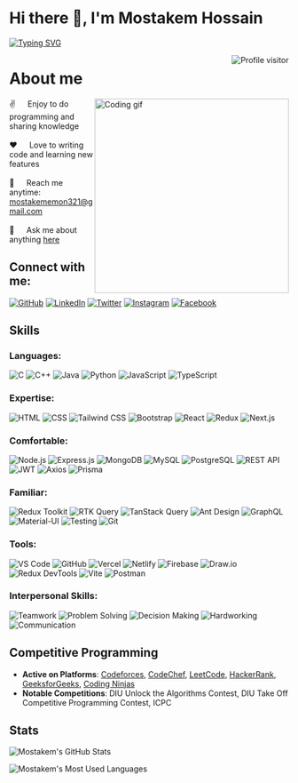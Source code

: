 # Hi there 👋, I'm Mostakem Hossain

<!-- Typing SVG -->
[![Typing SVG](https://readme-typing-svg.herokuapp.com?color=%2336BCF7&lines=Full+Stack+Developer;Competitive+Programmer;Lifelong+Learner)](https://git.io/typing-svg)

<!-- Profile Visitors Count -->
<a href="https://komarev.com/ghpvc/?username=mostakemHossain">
  <img align="right" src="https://komarev.com/ghpvc/?username=MostakemHossain&label=Visitors&color=0e75b6&style=flat" alt="Profile visitor" />
</a>


<!-- About Section -->
# About me

<p>
  <img align="right" width="350" src="/assets/programmer.gif" alt="Coding gif" />
  
  ✌️ &emsp; Enjoy to do programming and sharing knowledge <br/><br/>
  ❤️ &emsp; Love to writing code and learning new features<br/><br/>
  📧 &emsp; Reach me anytime: mostakememon321@gmail.com<br/><br/>
  💬 &emsp; Ask me about anything [here](https://github.com/mostakemHossain/mostakemHossain/issues)
</p>

<!-- Social Media Links -->
## Connect with me:

<p align="left">
  <a href="https://github.com/MostakemHossain" target="_blank"><img src="https://img.shields.io/badge/-GitHub-333?style=for-the-badge&logo=github&logoColor=white" alt="GitHub" /></a>
  <a href="https://linkedin.com/in/mostakem-hossain-a43a85218/" target="_blank"><img src="https://img.shields.io/badge/LinkedIn-0077B5?style=for-the-badge&logo=linkedin&logoColor=white" alt="LinkedIn" /></a>
  <a href="#" target="_blank"><img src="https://img.shields.io/badge/Twitter-1DA1F2?style=for-the-badge&logo=twitter&logoColor=white" alt="Twitter" /></a>
  <a href="#" target="_blank"><img src="https://img.shields.io/badge/Instagram-fe4164?style=for-the-badge&logo=instagram&logoColor=white" alt="Instagram" /></a>
  <a href="https://facebook.com/emon.mostakem.5661/" target="_blank"><img src="https://img.shields.io/badge/Facebook-20BEFF?&style=for-the-badge&logo=facebook&logoColor=white" alt="Facebook" /></a>
</p>

<!-- Skills Section -->
## Skills

### Languages:
![C](https://img.shields.io/badge/C-00599C?style=for-the-badge&logo=c&logoColor=white)
![C++](https://img.shields.io/badge/C++-00599C?style=for-the-badge&logo=cplusplus&logoColor=white)
![Java](https://img.shields.io/badge/Java-007396?style=for-the-badge&logo=java&logoColor=white)
![Python](https://img.shields.io/badge/Python-3776AB?style=for-the-badge&logo=python&logoColor=white)
![JavaScript](https://img.shields.io/badge/JavaScript-F7DF1E?style=for-the-badge&logo=javascript&logoColor=black)
![TypeScript](https://img.shields.io/badge/TypeScript-3178C6?style=for-the-badge&logo=typescript&logoColor=white)

### Expertise:
![HTML](https://img.shields.io/badge/HTML5-E34F26?style=for-the-badge&logo=html5&logoColor=white)
![CSS](https://img.shields.io/badge/CSS3-1572B6?style=for-the-badge&logo=css3&logoColor=white)
![Tailwind CSS](https://img.shields.io/badge/Tailwind_CSS-38B2AC?style=for-the-badge&logo=tailwind-css&logoColor=white)
![Bootstrap](https://img.shields.io/badge/Bootstrap-563D7C?style=for-the-badge&logo=bootstrap&logoColor=white)
![React](https://img.shields.io/badge/React-61DBFB?style=for-the-badge&logo=react&logoColor=black)
![Redux](https://img.shields.io/badge/Redux-593D88?style=for-the-badge&logo=redux&logoColor=white)
![Next.js](https://img.shields.io/badge/Next.js-000000?style=for-the-badge&logo=nextdotjs&logoColor=white)

### Comfortable:
![Node.js](https://img.shields.io/badge/Node.js-339933?style=for-the-badge&logo=node.js&logoColor=white)
![Express.js](https://img.shields.io/badge/Express.js-000000?style=for-the-badge&logo=express&logoColor=white)
![MongoDB](https://img.shields.io/badge/MongoDB-47A248?style=for-the-badge&logo=mongodb&logoColor=white)
![MySQL](https://img.shields.io/badge/MySQL-00758F?style=for-the-badge&logo=mysql&logoColor=white)
![PostgreSQL](https://img.shields.io/badge/PostgreSQL-4169E1?style=for-the-badge&logo=postgresql&logoColor=white)
![REST API](https://img.shields.io/badge/REST_API-000000?style=for-the-badge&logo=rest&logoColor=white)
![JWT](https://img.shields.io/badge/JWT-000000?style=for-the-badge&logo=json-web-tokens&logoColor=white)
![Axios](https://img.shields.io/badge/Axios-5A29E3?style=for-the-badge&logo=axios&logoColor=white)
![Prisma](https://img.shields.io/badge/Prisma-2D3748?style=for-the-badge&logo=prisma&logoColor=white)

### Familiar:
![Redux Toolkit](https://img.shields.io/badge/Redux_Toolkit-764ABC?style=for-the-badge&logo=redux&logoColor=white)
![RTK Query](https://img.shields.io/badge/RTK_Query-58A6FF?style=for-the-badge&logo=redux&logoColor=white)
![TanStack Query](https://img.shields.io/badge/TanStack_Query-00A3E0?style=for-the-badge&logo=redux&logoColor=white)
![Ant Design](https://img.shields.io/badge/AntDesign-0170FE?style=for-the-badge&logo=antdesign&logoColor=white)
![GraphQL](https://img.shields.io/badge/GraphQL-E10098?style=for-the-badge&logo=graphql&logoColor=white)
![Material-UI](https://img.shields.io/badge/Material_UI-007FFF?style=for-the-badge&logo=material-ui&logoColor=white)
![Testing](https://img.shields.io/badge/Testing-000000?style=for-the-badge&logo=testing-library&logoColor=white)
![Git](https://img.shields.io/badge/Git-F05032?style=for-the-badge&logo=git&logoColor=white)

### Tools:
![VS Code](https://img.shields.io/badge/VS_Code-007ACC?style=for-the-badge&logo=visual-studio-code&logoColor=white)
![GitHub](https://img.shields.io/badge/GitHub-181717?style=for-the-badge&logo=github&logoColor=white)
![Vercel](https://img.shields.io/badge/Vercel-000000?style=for-the-badge&logo=vercel&logoColor=white)
![Netlify](https://img.shields.io/badge/Netlify-00C7B7?style=for-the-badge&logo=netlify&logoColor=white)
![Firebase](https://img.shields.io/badge/Firebase-FFCA28?style=for-the-badge&logo=firebase&logoColor=white)
![Draw.io](https://img.shields.io/badge/Draw.io-3C8DAD?style=for-the-badge&logo=draw.io&logoColor=white)
![Redux DevTools](https://img.shields.io/badge/Redux_DevTools-764ABC?style=for-the-badge&logo=redux&logoColor=white)
![Vite](https://img.shields.io/badge/Vite-646CFF?style=for-the-badge&logo=vite&logoColor=white)
![Postman](https://img.shields.io/badge/Postman-FF6C37?style=for-the-badge&logo=postman&logoColor=white)

### Interpersonal Skills:
<p>
  <img src="https://img.shields.io/badge/Teamwork-4CAF50?style=for-the-badge&logo=teamwork&logoColor=white" alt="Teamwork"/>
  <img src="https://img.shields.io/badge/Problem_Solving-FF5722?style=for-the-badge&logo=problem-solving&logoColor=white" alt="Problem Solving"/>
  <img src="https://img.shields.io/badge/Decision_Making-2196F3?style=for-the-badge&logo=decision-making&logoColor=white" alt="Decision Making"/>
  <img src="https://img.shields.io/badge/Hardworking-FBC02D?style=for-the-badge&logo=hardworking&logoColor=white" alt="Hardworking"/>
  <img src="https://img.shields.io/badge/Communication-9C27B0?style=for-the-badge&logo=communication&logoColor=white" alt="Communication"/>
</p>




<!-- Competitive Programming -->
## Competitive Programming
- **Active on Platforms**: [Codeforces](https://codeforces.com/profile/mostakem_hossain), [CodeChef](https://www.codechef.com/users/mostakem), [LeetCode](https://leetcode.com/mostakem_hossain/), [HackerRank](https://www.hackerrank.com/mostakem_hossain), [GeeksforGeeks](https://auth.geeksforgeeks.org/user/mostakem_hossain), [Coding Ninjas](https://www.codingninjas.com/codestudio/profile/mostakem_hossain)
- **Notable Competitions**: DIU Unlock the Algorithms Contest, DIU Take Off Competitive Programming Contest, ICPC

<!-- Stats Section -->
## Stats

![Mostakem's GitHub Stats](https://github-readme-stats.vercel.app/api?username=mostakemHossain&show_icons=true&theme=radical&hide_title=false&hide=prs)

![Mostakem's Most Used Languages](https://github-readme-stats.vercel.app/api/top-langs/?username=mostakemHossain&layout=compact&theme=radical)
